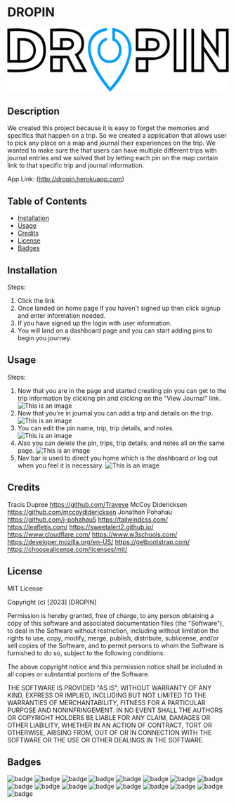 # DROPIN
![This is an image](./public/images/dropin.PNG)

## Description 

We created this project because it is easy to forget the memories and specifics that happen on a trip. So we created a application that allows user to pick any place on a map and journal their experiences on the trip. We wanted to make sure the that users can have multiple different trips with journal entries and we solved that by letting each pin on the map contain link to that specific trip and journal information.

App Link:
(http://dropin.herokuapp.com)

## Table of Contents

* [Installation](#installation)
* [Usage](#usage)
* [Credits](#credits)
* [License](#license)
* [Badges](#badges)


## Installation

Steps:
1. Click the link
2. Once landed on home page if you haven't signed up then click signup and enter information needed.
3. If you have signed up the login with user information.
4. You will land on a dashboard page and you can start adding pins to begin you journey.


## Usage 

Steps:
1. Now that you are in the page and started creating pin you can get to the trip information by clicking pin and clicking on the "View Journal" link.
![This is an image](./Develop/img/get-routes.png)
2. Now that you're in journal you can add a trip and details on the trip.
![This is an image](./Develop/img/get-routes.png)
3. You can edit the pin name, trip, trip details, and notes.
![This is an image](./Develop/img/post-put_routes.png)
4. Also you can delete the pin, trips, trip details, and notes all on the same page.
![This is an image](./Develop/img/post-put_routes.png)
5. Nav bar is used to direct you home which is the dashboard or log out when you feel it is necessary.
![This is an image](./Develop/img/delete-route.png)


## Credits

Tracis Dupree
https://github.com/Traveye
McCoy Didericksen
https://github.com/mccoydidericksen
Jonathan Pohahau
https://github.com/j-pohahau5 
https://tailwindcss.com/
https://leafletjs.com/
https://sweetalert2.github.io/
https://www.cloudflare.com/
https://www.w3schools.com/
https://developer.mozilla.org/en-US/
https://getbootstrap.com/
https://choosealicense.com/licenses/mit/


## License

MIT License

Copyright (c) [2023] [DROPIN]

Permission is hereby granted, free of charge, to any person obtaining a copy
of this software and associated documentation files (the "Software"), to deal
in the Software without restriction, including without limitation the rights
to use, copy, modify, merge, publish, distribute, sublicense, and/or sell
copies of the Software, and to permit persons to whom the Software is
furnished to do so, subject to the following conditions:

The above copyright notice and this permission notice shall be included in all
copies or substantial portions of the Software.

THE SOFTWARE IS PROVIDED "AS IS", WITHOUT WARRANTY OF ANY KIND, EXPRESS OR
IMPLIED, INCLUDING BUT NOT LIMITED TO THE WARRANTIES OF MERCHANTABILITY,
FITNESS FOR A PARTICULAR PURPOSE AND NONINFRINGEMENT. IN NO EVENT SHALL THE
AUTHORS OR COPYRIGHT HOLDERS BE LIABLE FOR ANY CLAIM, DAMAGES OR OTHER
LIABILITY, WHETHER IN AN ACTION OF CONTRACT, TORT OR OTHERWISE, ARISING FROM,
OUT OF OR IN CONNECTION WITH THE SOFTWARE OR THE USE OR OTHER DEALINGS IN THE
SOFTWARE.


## Badges

![badge](https://img.shields.io/badge/license-MIT-orange)
![badge](https://img.shields.io/badge/language-JavaScript-green)
![badge](https://img.shields.io/badge/language-Nodejs-brightgreen)
![badge](https://img.shields.io/badge/library-HandleBars-lightgrey) 
![badge](https://img.shields.io/badge/library-Leaflet-yellowgreen)
![badge](https://img.shields.io/badge/library-SweetAlert-pink)
![badge](https://img.shields.io/badge/DataBase-MySQL-blueviolet)
![badge](https://img.shields.io/badge/npm-sequelize-red)
![badge](https://img.shields.io/badge/npm-dotenv-red)
![badge](https://img.shields.io/badge/npm-bcrypt-red)
![badge](https://img.shields.io/badge/npm-express-red)
![badge](https://img.shields.io/badge/npm-dotenv-red)
![badge](https://img.shields.io/badge/npm-nodemon-red)
![badge](https://img.shields.io/badge/npm-dotenv-red)
![badge](https://img.shields.io/badge/npm-dotenv-red)
![badge](https://img.shields.io/badge/npm-dotenv-red)
![badge](https://img.shields.io/badge/npm-dotenv-red)